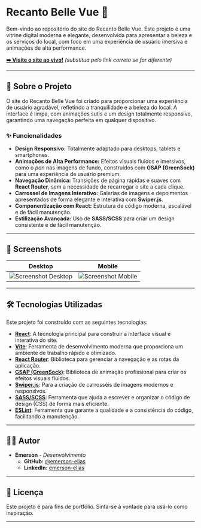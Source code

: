 # Recanto Belle Vue 🏨

Bem-vindo ao repositório do site do Recanto Belle Vue. Este projeto é uma vitrine digital moderna e elegante, desenvolvida para apresentar a beleza e os serviços do local, com foco em uma experiência de usuário imersiva e animações de alta performance.

**[➡️ Visite o site ao vivo!](https://recanto-belle-vue.vercel.app/)** *(substitua pelo link correto se for diferente)*

---

## 📜 Sobre o Projeto

O site do Recanto Belle Vue foi criado para proporcionar uma experiência de usuário agradável, refletindo a tranquilidade e a beleza do local. A interface é limpa, com animações sutis e um design totalmente responsivo, garantindo uma navegação perfeita em qualquer dispositivo.

### ✨ Funcionalidades

*   **Design Responsivo:** Totalmente adaptado para desktops, tablets e smartphones.
*   **Animações de Alta Performance:** Efeitos visuais fluidos e imersivos, como o *pan* nas imagens de fundo, construídos com **GSAP (GreenSock)** para uma experiência de usuário premium.
*   **Navegação Dinâmica:** Transições de página rápidas e suaves com **React Router**, sem a necessidade de recarregar o site a cada clique.
*   **Carrossel de Imagens Interativo:** Galerias de imagens e depoimentos apresentados de forma elegante e interativa com **Swiper.js**.
*   **Componentização com React:** Estrutura de código moderna, escalável e de fácil manutenção.
*   **Estilização Avançada:** Uso de **SASS/SCSS** para criar um design consistente e de fácil manutenção.

---

## 📸 Screenshots

| Desktop | Mobile |
| :---: | :---: |
| ![Screenshot Desktop](https://recanto-belle-vue.vercel.app/assets/img/dasktop.png) | ![Screenshot Mobile](https://recanto-belle-vue.vercel.app/assets/img/mobile.png) |

---

## 🛠️ Tecnologias Utilizadas

Este projeto foi construído com as seguintes tecnologias:

*   **[React](https://reactjs.org/)**: A tecnologia principal para construir a interface visual e interativa do site.
*   **[Vite](https://vitejs.dev/)**: Ferramenta de desenvolvimento moderna que proporciona um ambiente de trabalho rápido e otimizado.
*   **[React Router](https://reactrouter.com/)**: Biblioteca para gerenciar a navegação e as rotas da aplicação.
*   **[GSAP (GreenSock)](https://gsap.com/)**: Biblioteca de animação profissional para criar os efeitos visuais fluidos.
*   **[Swiper.js](https://swiperjs.com/)**: Para a criação de carrosséis de imagens modernos e responsivos.
*   **[SASS/SCSS](https://sass-lang.com/)**: Ferramenta que ajuda a escrever e organizar o código de design (CSS) de forma mais eficiente.
*   **[ESLint](https://eslint.org/)**: Ferramenta que garante a qualidade e a consistência do código, facilitando a manutenção.

---

## 👨‍💻 Autor

*   **Emerson** - *Desenvolvimento*
    *   **GitHub:** [@emerson-elias](https://github.com/emerson-elias)
    *   **LinkedIn:** [emerson-elias](https://www.linkedin.com/in/emerson-elias-9b2894228/)

---

## 📄 Licença

Este projeto é para fins de portfólio. Sinta-se à vontade para usá-lo como inspiração.

---
